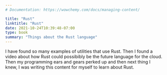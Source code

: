 ```yaml
---
# Documentation: https://wowchemy.com/docs/managing-content/

title: "Rust"
linktitle: "Rust"
date: 2021-10-24T10:39:48-07:00
type: book
summary: "Things about the Rust language"
---
```


I have found so many examples of utilities that use Rust. Then I found a video about how Rust could possibibly be the future language
for the cloud. Then my programming ears and gears perked up and then next thing I knew, I was writing this content for myself to learn
about Rust.
